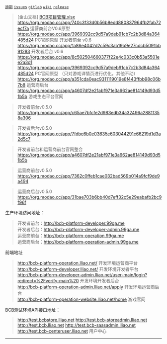 [`排期`](https://docs.wps.cn/view/l/s4ec8cx/) [`issues`](http://zentao.lliao.net) [`gitlab`](http://gitlab.lliao.net) [`wiki`](http://eolinker.lliao.net/#/home/project/inside/api/list?groupID=-1&projectName=BCB%E6%B8%B8%E6%88%8F%E7%94%9F%E6%80%81%E5%B9%B3%E5%8F%B0&projectID=148)  [`release`](http://192.168.4.187:9963)

> [金山文档] [BCB项目管理.xlsx](https://kdocs.cn/l/s35lrNKU6)
https://org.modao.cc/app/740c3f33d0b56b8edd880837964fb2fab72ecf7a   运营商前台V0.6原型        
https://org.modao.cc/app/3969392cc9d57a9deb91cb7c2b3d84a364485d24     PC官网原型
开发者前台 v0.6 https://org.modao.cc/app/1a86e4042d2c59c3ab19b9e27cdcb5091bb91283
开发者后台 v0.6 https://org.modao.cc/app/8c502504660377f22e4c033c0b53a5501ee2a3d1
https://org.modao.cc/app/3969392cc9d57a9deb91cb7c2b3d84a364485d24  PC官网原型 （只对游戏详情页进行优化，其他不动）
https://org.modao.cc/app/a351cda0eac9311119019e8f443ffbb98c06b7b8  运营商后台
https://org.modao.cc/app/a4607df2e21abf971e3a662ae814149d93d51b5b    游戏生态平台官网


>开发者前台v0.5.0
https://org.modao.cc/app/c65ae7bfcfe2d983edb34a32496a28811358a306

>开发者后台v0.5.0
>https://org.modao.cc/app/7fdbc6b0e03635c603044291c66219d1d3a2d5c7


>开发者前台和运营商前台官网整合
https://org.modao.cc/app/a4607df2e21abf971e3a662ae814149d93d51b5b


>运营商前台v0.5.0
https://org.modao.cc/app/7362c0ffeb1cae032bad569b014a9fcf9de9a494

>运营商后台v0.5.0
https://org.modao.cc/app/31bae703b6bb40d7eff32c5e29eabafb2bc9f96f


生产环境访问地址： 

>
> 开发者前台：http://bcb-platform-developer.99ga.me \
> 开发者后台：http://bcb-platform-developer-admin.99ga.me \
> 运营商前台：http://bcb-platform-operation.99ga.me \
> 运营商后台：http://bcb-platform-operation-admin.99ga.me 


前端地址

> http://bcb-platform-operation.lliao.net/ 开发环境运营商平台 \
> http://bcb-platform-developer.lliao.net/  开发环境开发者平台 \
> http://bcb-platform-developer-admin.lliao.net/user-main/login?redirect=%2Fverify-main%20  开发环境开发者后台 \
> http://bcb-platform-operation-admin.lliao.net/apply  开发环境运营商后台 \
> http://bcb-platform-operation-website.lliao.net/home 游戏官网

BCB测试环境API接口地址：

> 
> http://test.bcbstore.lliao.net
> http://test.bcb-storeadmin.lliao.net
> http://test.bcb.lliao.net
> http://test.bcb-saasadmin.lliao.net
> http://test.bcb-centeruser.lliao.net  用户中心

---



